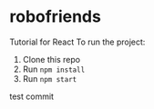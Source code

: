 # robofriends
Tutorial for React
To run the project:

1. Clone this repo
2. Run `npm install`
3. Run `npm start`

test commit